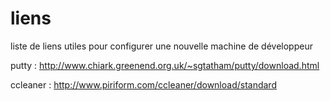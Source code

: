 # liens
liste de liens utiles pour configurer une nouvelle machine de développeur

putty : http://www.chiark.greenend.org.uk/~sgtatham/putty/download.html

ccleaner : http://www.piriform.com/ccleaner/download/standard
